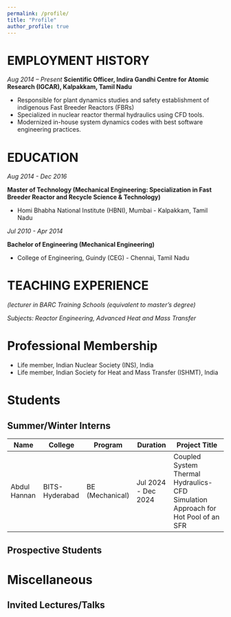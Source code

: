 ```yaml
---
permalink: /profile/
title: "Profile"
author_profile: true
---
```


EMPLOYMENT HISTORY
==================
*Aug 2014 – Present*
**Scientific Officer, Indira Gandhi Centre for Atomic Research (IGCAR), Kalpakkam, Tamil Nadu**
  -  Responsible for plant dynamics studies and safety establishment of indigenous Fast Breeder Reactors (FBRs)
  -  Specialized in nuclear reactor thermal hydraulics using CFD tools.
  -  Modernized in-house system dynamics codes with best software engineering practices.

EDUCATION
=========
*Aug 2014 - Dec 2016*

**Master of Technology (Mechanical Engineering: Specialization in Fast Breeder Reactor and Recycle Science & Technology)**
  -  Homi Bhabha National Institute (HBNI), Mumbai - Kalpakkam, Tamil Nadu

*Jul 2010 - Apr 2014*

**Bachelor of Engineering (Mechanical Engineering)**
  -  College of Engineering, Guindy (CEG) - Chennai, Tamil Nadu


TEACHING EXPERIENCE
===================
*(lecturer in BARC Training Schools (equivalent to master’s degree)*

*Subjects: Reactor Engineering, Advanced Heat and Mass Transfer*

Professional Membership
=======================
 - Life member, Indian Nuclear Society (INS), India
 - Life member, Indian Society for Heat and Mass Transfer (ISHMT), India
 
[//]: # (INYAS)
 
Students
========
## Summer/Winter Interns

| Name          | College          | Program            | Duration           | Project Title                                             |
|---------------|------------------|--------------------|--------------------|----------------------------------------------------------|
| Abdul Hannan  | BITS-Hyderabad   | BE (Mechanical)    | Jul 2024 - Dec 2024 | Coupled System Thermal Hydraulics-CFD Simulation Approach for Hot Pool of an SFR |

## Prospective Students

Miscellaneous
=============
Invited Lectures/Talks
----------------------

